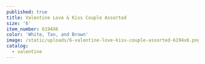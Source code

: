 ```yaml
---
published: true
title: Valentine Love & Kiss Couple Assorted
size: '6'
item_number: 6194X6
color: 'White, Tan, and Brown'
image: /static/uploads/6-valentine-love-kiss-couple-assorted-6194x6.png
catalog:
  - valentine
---
```


